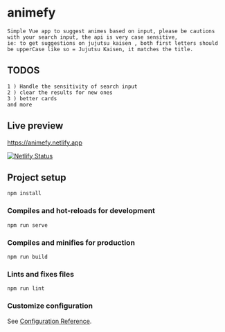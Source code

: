 # animefy

```
Simple Vue app to suggest animes based on input, please be cautions with your search input, the api is very case sensitive, 
ie: to get suggestions on jujutsu kaisen , both first letters should be upperCase like so = Jujutsu Kaisen, it matches the title.
```

## TODOS

```
1 ) Handle the sensitivity of search input
2 ) clear the results for new ones
3 ) better cards
and more
```

## Live preview


https://animefy.netlify.app

[![Netlify Status](https://api.netlify.com/api/v1/badges/131d96cd-d9ab-46a8-bc13-68c1229ae03e/deploy-status)](https://app.netlify.com/sites/animefy/deploys)


## Project setup

```
npm install
```

### Compiles and hot-reloads for development

```
npm run serve
```

### Compiles and minifies for production

```
npm run build
```

### Lints and fixes files

```
npm run lint
```

### Customize configuration

See [Configuration Reference](https://cli.vuejs.org/config/).
